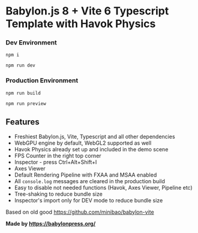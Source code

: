 # Babylon.js 8 + Vite 6 Typescript Template with Havok Physics

### Dev Environment

`npm i`

`npm run dev`

### Production Environment

`npm run build`

`npm run preview`

## Features

- Freshiest Babylon.js, Vite, Typescript and all other dependencies
- WebGPU engine by default, WebGL2 supported as well
- Havok Physics already set up and included in the demo scene
- FPS Counter in the right top corner
- Inspector - press Ctrl+Alt+Shift+I
- Axes Viewer
- Default Rendering Pipeline with FXAA and MSAA enabled
- All `console.log` messages are cleared in the production build
- Easy to disable not needed functions (Havok, Axes Viewer, Pipeline etc)
- Tree-shaking to reduce bundle size
- Inspector's import only for DEV mode to reduce bundle size

Based on old good https://github.com/minibao/babylon-vite

**Made by https://babylonpress.org/**
